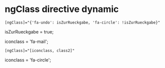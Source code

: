 ngClass directive dynamic
=========================

`[ngClass]="{'fa-undo': isZurRueckgabe, 'fa-circle': !isZurRueckgabe}" `

isZurRueckgabe = true;


iconclass = 'fa-mail';

`[ngClass]="[iconclass, class2]"`


iconclass = 'fa-circle';
